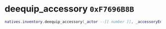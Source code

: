 # deequip_accessory `0xF7696B8B`

```lua
natives.inventory.deequip_accessory(_actor --[[ number ]], _accessoryEnum --[[ number ]])
```